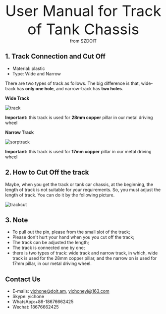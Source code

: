<center> <font size=10> User Manual for Track of Tank Chassis </font></center>

<center> from SZDOIT </center>

## **1. Track Connection and Cut Off**

- Material: plastic
- Type: Wide and Narrow

There are two types of track as follows. The big difference is that, wide-track has **only one hole**, and narrow-track has **two holes**.



**Wide Track**

![track](https://github.com/SmartArduino/document/raw/master/docs/Robot/FrameChassis/track/track.jpg)

**Important:** this track is used for **28mm copper** pillar in our metal driving wheel

**Narrow Track**

![sorptrack](https://github.com/SmartArduino/document/raw/master/docs/Robot/FrameChassis/track/sorptrack.jpg)

**Important:** this track is used for **17mm copper** pillar in our metal driving wheel

## 2. How to Cut Off the track

Maybe, when you get the track or tank car chassis, at the beginning, the length of track is not suitable for your requirements. So, you must adjust the length of track. You can do it by the following picture.

![trackcut](https://github.com/SmartArduino/document/raw/master/docs/Robot/FrameChassis/track/trackcut.jpg)

## 3. Note

- To pull out the pin, please from the small slot of the track;
- Please don't hurt your hand when you you cut off the track;
- The track can be adjusted the length;
- The track is connected one by one;
- there is two types of track: wide track and narrow track, in which, wide track is used for the 28mm copper pillar, and the narrow on is used for 17mm pillar, in our metal driving wheel.

## Contact Us

- E-mails: [yichone@doit.am](mailto:yichone@doit.am), [yichoneyi@163.com](mailto:yichoneyi@163.com)
- Skype: yichone
- WhatsApp:+86-18676662425
- Wechat: 18676662425